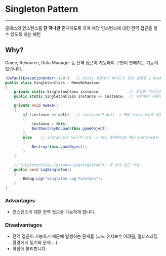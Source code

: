 # Singleton Pattern

---

클래스의 인스턴스를 **단 하나만** 존재하도록 하여 해당 인스턴스에 대한 전역 접근을 할 수 있도록 하는 패턴

## Why?

Game, Resource, Data Manager 등 전역 접근이 가능해야 구현이 편해지는 기능이 있습니다.


```cs
[DefaultExecutionOrder(-100)]   // Unity 생명주기 메서드가 먼저 실행됨 ( Awake, Start, ... )
public class SingletonClass : MonoBehaviour
{
	private static SingletonClass instance;             // 유일한 인스턴스
	public static SingletonClass Instance => instance;  // 외부에서 사용하는 프로퍼티

	private void Awake()
	{
		if (instance == null)   // instacne가 null -> 해당 instance로 설정
		{
			instance = this;
			DontDestroyOnLoad(this.gameObject);
		}
		else    // instance가 null이 아님 -> 이미 존재하므로 해당 instance는 삭제
		{
			Destroy(this.gameObject);
		}
	}

	// SingletonClass.Instance.LogSingleton(); 과 같이 접근 가능
	public void LogSingleton()
	{
		Debug.Log("Singleton Log Function");
	}
}
```

### Advantages

- 인스턴스에 대한 전역 접근을 가능하게 합니다.

### Disadvantages

- 전역 접근이 가능하기 때문에 발생하는 문제들 (코드 유지보수 어려움, 멀티스레딩 환경에서 동기화 문제 ...)
- 확장에 불리합니다.